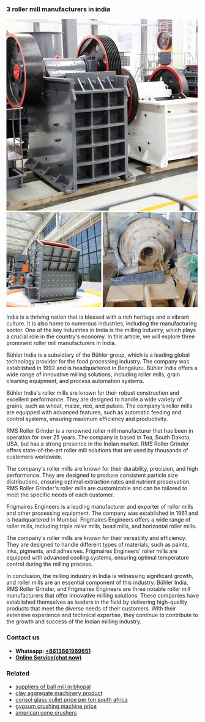 <h3>3 roller mill manufacturers in india</h3><img src='1708497184.jpg' alt=''><p>India is a thriving nation that is blessed with a rich heritage and a vibrant culture. It is also home to numerous industries, including the manufacturing sector. One of the key industries in India is the milling industry, which plays a crucial role in the country's economy. In this article, we will explore three prominent roller mill manufacturers in India.</p><p>Bühler India is a subsidiary of the Bühler group, which is a leading global technology provider for the food processing industry. The company was established in 1992 and is headquartered in Bengaluru. Bühler India offers a wide range of innovative milling solutions, including roller mills, grain cleaning equipment, and process automation systems.</p><p>Bühler India's roller mills are known for their robust construction and excellent performance. They are designed to handle a wide variety of grains, such as wheat, maize, rice, and pulses. The company's roller mills are equipped with advanced features, such as automatic feeding and control systems, ensuring maximum efficiency and productivity.</p><p>RMS Roller Grinder is a renowned roller mill manufacturer that has been in operation for over 25 years. The company is based in Tea, South Dakota, USA, but has a strong presence in the Indian market. RMS Roller Grinder offers state-of-the-art roller mill solutions that are used by thousands of customers worldwide.</p><p>The company's roller mills are known for their durability, precision, and high performance. They are designed to produce consistent particle size distributions, ensuring optimal extraction rates and nutrient preservation. RMS Roller Grinder's roller mills are customizable and can be tailored to meet the specific needs of each customer.</p><p>Frigmaires Engineers is a leading manufacturer and exporter of roller mills and other processing equipment. The company was established in 1961 and is headquartered in Mumbai. Frigmaires Engineers offers a wide range of roller mills, including triple roller mills, bead mills, and horizontal roller mills.</p><p>The company's roller mills are known for their versatility and efficiency. They are designed to handle different types of materials, such as paints, inks, pigments, and adhesives. Frigmaires Engineers' roller mills are equipped with advanced cooling systems, ensuring optimal temperature control during the milling process.</p><p>In conclusion, the milling industry in India is witnessing significant growth, and roller mills are an essential component of this industry. Bühler India, RMS Roller Grinder, and Frigmaires Engineers are three notable roller mill manufacturers that offer innovative milling solutions. These companies have established themselves as leaders in the field by delivering high-quality products that meet the diverse needs of their customers. With their extensive experience and technical expertise, they continue to contribute to the growth and success of the Indian milling industry.</p><h3>Contact us</h3><ul><li><strong>Whatsapp:&nbsp;<a href="https://wa.me/8613661969651">+8613661969651</a></strong></li><li><a href="https://swt.shibang-china.com/?git&amp;zhl&amp;3 roller mill manufacturers in india"><strong>Online Service(chat now)</strong></a></li></ul><h3>Related</h3><ul><li><a href='suppliers of ball mill in bhopal.md'>suppliers of ball mill in bhopal</a></li><li><a href='clay aggregate machinery product.md'>clay aggregate machinery product</a></li><li><a href='consol glass cullet price per ton south africa.md'>consol glass cullet price per ton south africa</a></li><li><a href='gypsum crushing machine price.md'>gypsum crushing machine price</a></li><li><a href='american cone crushers.md'>american cone crushers</a></li></ul>